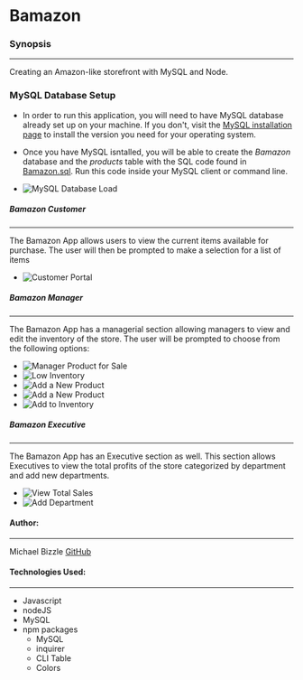 # Bamazon

### Synopsis
***

Creating an Amazon-like storefront with MySQL and Node. 

### MySQL Database Setup

* In order to run this application, you will need to have MySQL database already set up on your machine. If you don't, visit the [MySQL installation page](https://dev.mysql.com/doc/refman/5.6/en/installing.html) to install the version you need for your operating system. 

* Once you have MySQL isntalled, you will be able to create the *Bamazon* database and the *products* table with the SQL code found in [Bamazon.sql](Bamazon.sql). Run this code inside your MySQL client or command line. 

* ![MySQL Database Load](img/sqlLoad.JPG)

##### Bamazon Customer
***

The Bamazon App allows users to view the current items available for purchase.  The user will then be prompted to make a selection for a list of items

* ![Customer Portal](img/customer.JPG)


##### Bamazon Manager
***
The Bamazon App has a managerial section allowing managers to view and edit the inventory of the store.  The user will be prompted to choose from the following options:

* ![Manager Product for Sale](img/mgrViewProd.JPG)
* ![Low Inventory](img/MgrLowInv.JPG)
* ![Add a New Product](img/mgrAddProd.JPG)
* ![Add a New Product](img/mgrAddNew.JPG)
* ![Add to Inventory](img/mgrAddInv.JPG)


##### Bamazon Executive
***
The Bamazon App has an Executive section as well.  This section allows Executives to view the total profits of the store categorized by department and add new departments.  


* ![View Total Sales](img/execSales.JPG)
* ![Add Department](img/execAddDept.JPG)


#### Author:
***
Michael Bizzle [GitHub](https://github.com/mbizzle1464)

#### Technologies Used:
***
* Javascript
* nodeJS
* MySQL
* npm packages
    * MySQL
    * inquirer
    * CLI Table
    * Colors